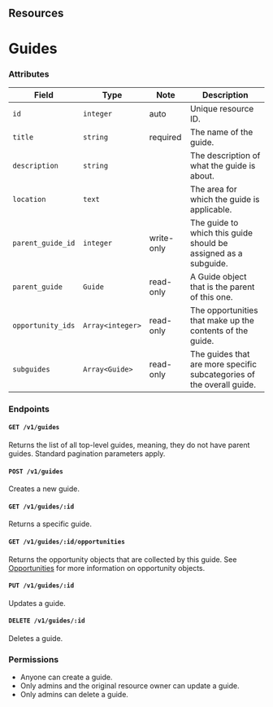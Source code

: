 ## Resources

# Guides

### Attributes

Field             | Type              | Note        | Description                                  
------------------|-------------------|-------------|---------------------------------------
`id`              | `integer`         | auto        | Unique resource ID.
`title`           | `string`          | required    | The name of the guide.
`description`     | `string`          |             | The description of what the guide is about.
`location`        | `text`            |             | The area for which the guide is applicable.
`parent_guide_id` | `integer`         | write-only  | The guide to which this guide should be assigned as a subguide.
`parent_guide`    | `Guide`           | read-only   | A Guide object that is the parent of this one.
`opportunity_ids` | `Array<integer>`  | read-only   | The opportunities that make up the contents of the guide.
`subguides`       | `Array<Guide>`    | read-only   | The guides that are more specific subcategories of the overall guide.

### Endpoints

#### `GET /v1/guides`

Returns the list of all top-level guides, meaning, they do not have parent guides. Standard pagination parameters apply.

#### `POST /v1/guides`

Creates a new guide.

#### `GET /v1/guides/:id`

Returns a specific guide.

#### `GET /v1/guides/:id/opportunities`

Returns the opportunity objects that are collected by this guide.
See [Opportunities](/docs/resources/organizations/opportunities.md) for
more information on opportunity objects.

#### `PUT /v1/guides/:id`

Updates a guide.

#### `DELETE /v1/guides/:id`

Deletes a guide.

### Permissions

* Anyone can create a guide.
* Only admins and the original resource owner can update a guide.
* Only admins can delete a guide.
